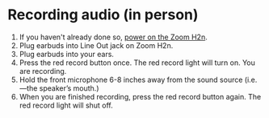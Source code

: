 # Recording audio (in person)

1. If you haven't already done so, [power on the Zoom H2n](turning-on-the-zoom-h2n.md).
2. Plug earbuds into Line Out jack on Zoom H2n.
3. Plug earbuds into your ears.
4. Press the red record button once. The red record light will turn on. You are recording.
5. Hold the front microphone 6-8 inches away from the sound source (i.e.—the speaker’s mouth.)
6. When you are finished recording, press the red record button again. The red record light will shut off.
